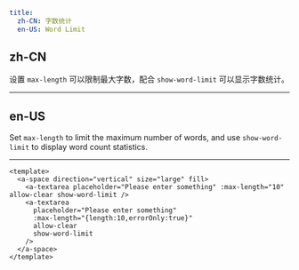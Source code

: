 ```yaml
title:
  zh-CN: 字数统计
  en-US: Word Limit
```

## zh-CN

设置 `max-length` 可以限制最大字数，配合 `show-word-limit` 可以显示字数统计。

---

## en-US

Set `max-length` to limit the maximum number of words, and use `show-word-limit` to display word count statistics.

---

```vue
<template>
  <a-space direction="vertical" size="large" fill>
    <a-textarea placeholder="Please enter something" :max-length="10" allow-clear show-word-limit />
    <a-textarea
      placeholder="Please enter something"
      :max-length="{length:10,errorOnly:true}"
      allow-clear
      show-word-limit
    />
  </a-space>
</template>
```
